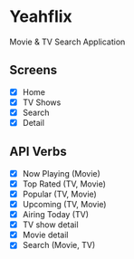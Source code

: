 # Yeahflix

Movie & TV Search Application

## Screens

- [x] Home
- [x] TV Shows
- [x] Search
- [x] Detail

## API Verbs

- [x] Now Playing (Movie)
- [x] Top Rated (TV, Movie)
- [x] Popular (TV, Movie)
- [x] Upcoming (TV, Movie)
- [x] Airing Today (TV)
- [x] TV show detail
- [x] Movie detail
- [x] Search (Movie, TV)
